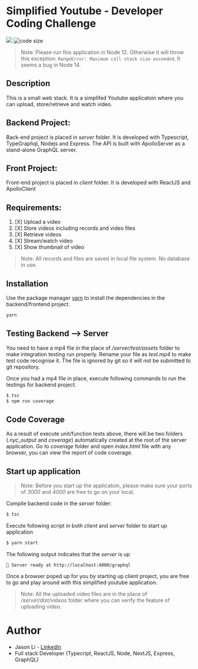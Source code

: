 # Simplified Youtube - Developer Coding Challenge
![](https://img.shields.io/node/v/mocha)
![code size](https://img.shields.io/github/languages/code-size/zhongchengli/simple-youtube)


> Note: Please run this application in Node 12. Otherwise it will throw this exception:
`RangeError: Maximum call stack size exceeded`.
It seems a bug in Node 14.


## Description
This is a small web stack. It is a simplifed Youtube applicatoin where you can upload, store/retrieve and watch video.

## Backend Project:
Back-end project is placed in *server* folder. It is developed with Typescript, TypeGraphql, Nodejs and Express.
The API is built with ApolloServer as a stand-alone GraphQL server.

## Front Project:
Front-end project is placed in *client* folder. It is developed with ReactJS and ApolloClient

## Requirements:

1. [X] Upload a video
2. [X] Store videos including records and video files
3. [X] Retrieve videos
4. [X] Stream/watch video
5. [X] Show thumbnail of video

> Note: All records and files are saved in local file system. No database in use.

## Installation
Use the package manager [yarn](https://yarnpkg.com/) to install the dependencies in the backend/frontend project.

```bash
yarn
```

## Testing Backend --> Server
You need to have a mp4 file in the place of */server/test/assets* folder to make integration testing run properly.
Rename your file as *test.mp4* to make test code recognise it.
The file is ignored by git so it will not be submitted to git repository.

Once you had a mp4 file in place, execute following commands to run the testings for backend project.

```bash
$ tsc
$ npm run coverage
```

## Code Coverage
As a result of execute unit/function tests above, there will be two folders (*.nyc_output* and *coverage*) automatically created at the root of the server application.
Go to *coverage* folder and open *index.html* file with any browser, you can view the report of code coverage.

## Start up application
> Note: Before you start up the applicatoin, please make sure your ports of *3000* and *4000* are free to go on your local.

Compile backend code in the *server* folder:
```bash
$ tsc
```

Execute following script in both *client* and *server* folder to start up application

```bash
$ yarn start
```

The following output indicates that the *server* is up
```
🚀 Server ready at http://localhost:4000/graphql
```

Once a browser poped up for you by starting up client project, you are free to go and play around with this simplified youtube application.

> Note: All the uploaded video files are in the place of */server/dist/videos* folder where you can verify the feature of uploading video.

# Author

* Jason Li - [LinkedIn](https://www.linkedin.com/in/jason-li-5a943a135/)
* Full stack Developer (Typecript, ReactJS, Node, NextJS, Express, GraphQL)
